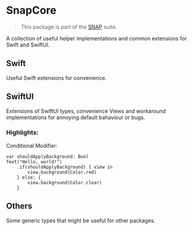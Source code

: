 # SnapCore
> This package is part of the [SNAP](https://github.com/simonnickel/snap-abstract) suite.

A collection of useful helper implementations and common extensions for Swift and SwiftUI.


## Swift

Useful Swift extensions for convenience.


## SwiftUI

Extensions of SwiftUI types, convenience Views and workaround implementations for annoying default bahaviour or bugs.

### Highlights:

Conditional Modifier:
```
var shouldApplyBackground: Bool
Text("Hello, world!")
	.if(shouldApplyBackground) { view in
		view.background(Color.red)
	} else: {
		view.background(Color.clear)
	}
```


## Others

Some generic types that might be useful for other packages.
